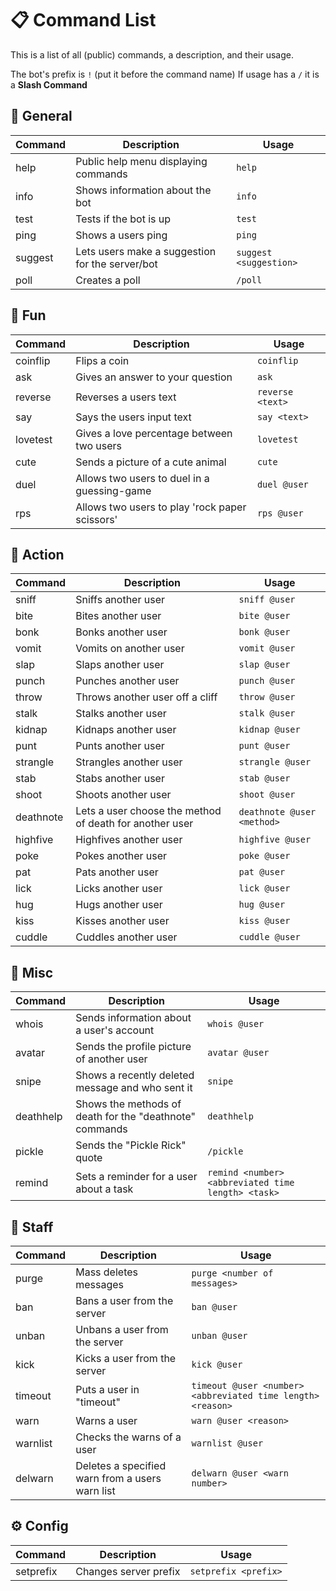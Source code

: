 # 📋 Command List
This is a list of all (public) commands, a description, and their usage.

The bot's prefix is `!` (put it before the command name)
If usage has a `/` it is a **Slash Command**

## 📌 General
Command | Description | Usage
--- | --- | ---
help | Public help menu displaying commands | `help`
info | Shows information about the bot | `info`
test | Tests if the bot is up | `test`
ping | Shows a users ping | `ping`
suggest | Lets users make a suggestion for the server/bot | `suggest <suggestion>`
poll | Creates a poll | `/poll`

## 🎉 Fun
Command | Description | Usage
--- | --- | ---
coinflip | Flips a coin | `coinflip`
ask | Gives an answer to your question | `ask`
reverse | Reverses a users text | `reverse <text>`
say | Says the users input text | `say <text>`
lovetest | Gives a love percentage between two users | `lovetest`
cute | Sends a picture of a cute animal | `cute`
duel | Allows two users to duel in a guessing-game | `duel @user`
rps | Allows two users to play 'rock paper scissors' | `rps @user`

## 🎯 Action
Command | Description | Usage
--- | --- | ---
sniff | Sniffs another user | `sniff @user`
bite | Bites another user | `bite @user`
bonk | Bonks another user | `bonk @user`
vomit | Vomits on another user | `vomit @user`
slap | Slaps another user | `slap @user`
punch | Punches another user | `punch @user`
throw | Throws another user off a cliff | `throw @user`
stalk | Stalks another user | `stalk @user`
kidnap | Kidnaps another user | `kidnap @user`
punt | Punts another user | `punt @user`
strangle | Strangles another user | `strangle @user`
stab | Stabs another user | `stab @user`
shoot | Shoots another user | `shoot @user`
deathnote | Lets a user choose the method of death for another user | `deathnote @user <method>`
highfive | Highfives another user | `highfive @user`
poke | Pokes another user | `poke @user`
pat | Pats another user | `pat @user`
lick | Licks another user | `lick @user`
hug | Hugs another user | `hug @user`
kiss | Kisses another user | `kiss @user`
cuddle | Cuddles another user | `cuddle @user`

## 🧮 Misc
Command | Description | Usage
--- | --- | ---
whois | Sends information about a user's account | `whois @user`
avatar | Sends the profile picture of another user | `avatar @user`
snipe | Shows a recently deleted message and who sent it | `snipe`
deathhelp | Shows the methods of death for the "deathnote" commands | `deathhelp`
pickle | Sends the "Pickle Rick" quote | `/pickle`
remind | Sets a reminder for a user about a task | `remind <number><abbreviated time length> <task>`

## 🔰 Staff
Command | Description | Usage
--- | --- | ---
purge | Mass deletes messages | `purge <number of messages>`
ban | Bans a user from the server | `ban @user`
unban | Unbans a user from the server | `unban @user`
kick | Kicks a user from the server | `kick @user`
timeout | Puts a user in "timeout" | `timeout @user <number><abbreviated time length> <reason>`
warn | Warns a user | `warn @user <reason>`
warnlist | Checks the warns of a user | `warnlist @user`
delwarn | Deletes a specified warn from a users warn list | `delwarn @user <warn number>`

## ⚙️ Config
Command | Description | Usage
--- | --- | ---
setprefix | Changes server prefix | `setprefix <prefix>`
